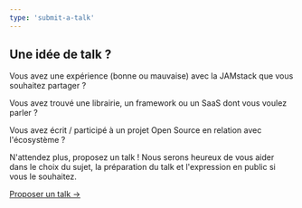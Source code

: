 ```yaml
---
type: 'submit-a-talk'
---
```


## Une idée de talk ?

Vous avez une expérience (bonne ou mauvaise) avec la JAMstack que vous souhaitez partager ?

Vous avez trouvé une librairie, un framework ou un SaaS dont vous voulez parler ?

Vous avez écrit / participé à un projet Open Source en relation avec l'écosystème ?

N'attendez plus, proposez un talk ! Nous serons heureux de vous aider dans le choix du sujet, la préparation du talk et l'expression en public si vous le souhaitez.

<div class="call-to-action">
  <a type="neutral" href="https://docs.google.com/forms/d/e/1FAIpQLScYo0W4QAkRHLj0fS_TXZXFuSUJ_cRlmyJCeRTPDQVt9RBNog/viewform" class="Buttonstyle__StyledButton-ltfqg3-0 buJYZG">Proposer un talk →
  </a>
</div>
